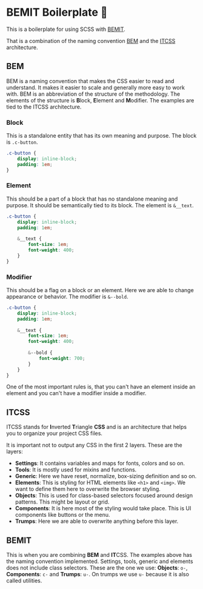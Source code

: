 # BEMIT Boilerplate 🎨

This is a boilerplate for using SCSS with [BEMIT](#bemit). 

That is a combination of the naming convention [BEM](#bem) and the [ITCSS](#itcss) architecture.

## BEM

BEM is a naming convention that makes the CSS easier to read and understand. It makes it easier to scale and generally more easy to work with. BEM is an abbreviation of the structure of the methodology. The elements of the structure is **B**lock, **E**lement and **M**odifier. The examples are tied to the ITCSS architecture.

### Block

This is a standalone entity that has its own meaning and purpose. The block is `.c-button`.

```scss
.c-button {
    display: inline-block;
    padding: 1em;
}
```

### Element

This should be a part of a block that has no standalone meaning and purpose. It should be semantically tied to its block. The element is `&__text`.

```scss
.c-button {
    display: inline-block;
    padding: 1em;
    
    &__text {
        font-size: 1em;
        font-weight: 400;
    }
}
```

### Modifier

This should be a flag on a block or an element. Here we are able to change appearance or behavior. The modifier is `&--bold`.

```scss
.c-button {
    display: inline-block;
    padding: 1em;
    
    &__text {
        font-size: 1em;
        font-weight: 400;
        
        &--bold {
            font-weight: 700;
        }
    }
}
```

One of the most important rules is, that you can't have an element inside an element and you can't have a modifier inside a modifier.

## ITCSS

ITCSS stands for **I**nverted **T**riangle **CSS** and is an architecture that helps you to organize your project CSS files. 

It is important not to output any CSS in the first 2 layers. These are the layers:
- **Settings**: It contains variables and maps for fonts, colors and so on.
- **Tools**: It is mostly used for mixins and functions. 
- **Generic**: Here we have reset, normalize, box-sizing definition  and so on.
- **Elements**: This is styling for HTML elements like `<h1>` and `<img>`. We want to define them here to overwrite the browser styling.
- **Objects**: This is used for class-based selectors focused around design patterns. This might be layout or grid.
- **Components**: It is here most of the styling would take place. This is UI components like buttons or the menu.
- **Trumps**: Here we are able to overwrite anything before this layer.

## BEMIT

This is when you are combining **BEM** and **IT**CSS. The examples above has the naming convention implemented. Settings, tools, generic and elements does not include class selectors. These are the one we use: **Objects**: `o-`, **Components**: `c-` and **Trumps**: `u-`. On trumps we use `u-` because it is also called utilities.
